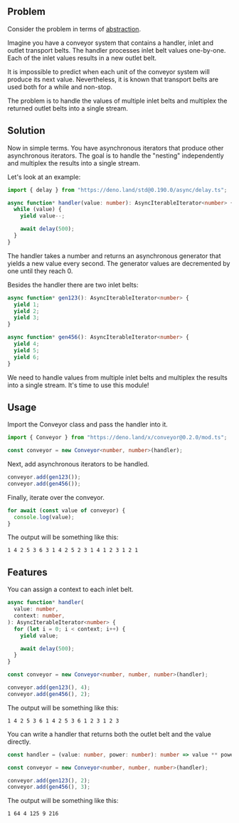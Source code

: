 ## Problem

Consider the problem in terms of
[abstraction](https://en.wikipedia.org/wiki/Abstraction).

Imagine you have a conveyor system that contains a handler, inlet and outlet
transport belts. The handler processes inlet belt values one-by-one. Each of the
inlet values results in a new outlet belt.

It is impossible to predict when each unit of the conveyor system will produce
its next value. Nevertheless, it is known that transport belts are used both for
a while and non-stop.

The problem is to handle the values of multiple inlet belts and multiplex the
returned outlet belts into a single stream.

## Solution

Now in simple terms. You have asynchronous iterators that produce other
asynchronous iterators. The goal is to handle the "nesting" independently and
multiplex the results into a single stream.

Let's look at an example:

```ts
import { delay } from "https://deno.land/std@0.190.0/async/delay.ts";

async function* handler(value: number): AsyncIterableIterator<number> {
  while (value) {
    yield value--;

    await delay(500);
  }
}
```

The handler takes a number and returns an asynchronous generator that yields a
new value every second. The generator values are decremented by one until they
reach 0.

Besides the handler there are two inlet belts:

```ts
async function* gen123(): AsyncIterableIterator<number> {
  yield 1;
  yield 2;
  yield 3;
}

async function* gen456(): AsyncIterableIterator<number> {
  yield 4;
  yield 5;
  yield 6;
}
```

We need to handle values from multiple inlet belts and multiplex the results
into a single stream. It's time to use this module!

## Usage

Import the Conveyor class and pass the handler into it.

```ts
import { Conveyor } from "https://deno.land/x/conveyor@0.2.0/mod.ts";

const conveyor = new Conveyor<number, number>(handler);
```

Next, add asynchronous iterators to be handled.

```ts
conveyor.add(gen123());
conveyor.add(gen456());
```

Finally, iterate over the conveyor.

```ts
for await (const value of conveyor) {
  console.log(value);
}
```

The output will be something like this:

```
1 4 2 5 3 6 3 1 4 2 5 2 3 1 4 1 2 3 1 2 1
```

## Features

You can assign a context to each inlet belt.

```ts
async function* handler(
  value: number,
  context: number,
): AsyncIterableIterator<number> {
  for (let i = 0; i < context; i++) {
    yield value;

    await delay(500);
  }
}

const conveyor = new Conveyor<number, number, number>(handler);

conveyor.add(gen123(), 4);
conveyor.add(gen456(), 2);
```

The output will be something like this:

```
1 4 2 5 3 6 1 4 2 5 3 6 1 2 3 1 2 3
```

You can write a handler that returns both the outlet belt and the value
directly.

```ts
const handler = (value: number, power: number): number => value ** power;

const conveyor = new Conveyor<number, number, number>(handler);

conveyor.add(gen123(), 2);
conveyor.add(gen456(), 3);
```

The output will be something like this:

```
1 64 4 125 9 216
```
